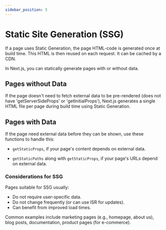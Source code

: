 ```yaml
---
sidebar_position: 5
---
```


# Static Site Generation (SSG)

If a page uses Static Generation, the page HTML-code is generated once at build
time. This HTML is then reused on each request. It can be cached by a CDN.

In Next.js, you can statically generate pages with or without data.

## Pages without Data

If the page doesn't need to fetch external data to be pre-rendered (does not
have 'getServerSideProps' or 'getInitialProps'), Next.js generates a single HTML
file per page during build time using Static Generation.

## Pages with Data

If the page need external data before they can be shown, use these functions to
handle this:

- `getStaticProps`, if your page's content depends on external data.

- `getStaticPaths` along with `getStaticProps`, if your page's URLs depend on
  external data.

### Considerations for SSG

Pages suitable for SSG usually:

- Do not require user-specific data.
- Do not change frequently (or can use ISR for updates).
- Can benefit from improved load times.

Common examples include marketing pages (e.g., homepage, about us), blog posts,
documentation, product pages (for e-commerce).
